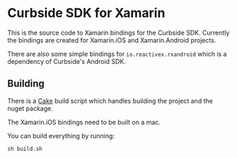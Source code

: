 Curbside SDK for Xamarin
========================

This is the source code to Xamarin bindings for the Curbside SDK.  Currently the bindings are created for Xamarin.iOS and Xamarin.Android projects.

There are also some simple bindings for `io.reactivex.rxandroid` which is a dependency of Curbside's Android SDK.

## Building

There is a [Cake](https://cakebuild.net) build script which handles building the project and the nuget package.

The Xamarin.iOS bindings need to be built on a mac.

You can build everything by running:

```
sh build.sh
```

